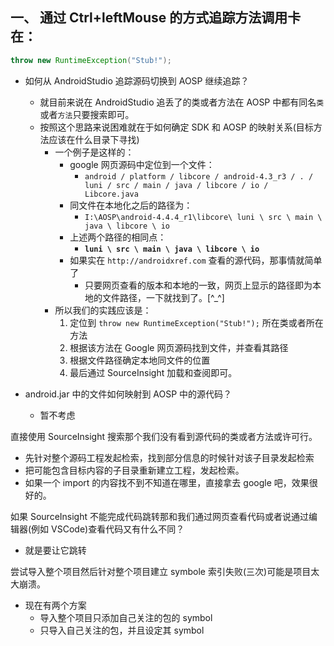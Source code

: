 ## 一、 通过 Ctrl+leftMouse 的方式追踪方法调用卡在：
```java
throw new RuntimeException("Stub!");
```
- 如何从 AndroidStudio 追踪源码切换到 AOSP 继续追踪？
    - 就目前来说在 AndroidStudio 追丢了的类或者方法在 AOSP 中都有同名`类`或者`方法`只要搜索即可。
    - 按照这个思路来说困难就在于如何确定 SDK 和 AOSP 的映射关系(目标方法应该在什么目录下寻找)
        - 一个例子是这样的：
            - google 网页源码中定位到一个文件：
                - `android / platform / libcore / android-4.3_r3 / . / luni / src / main / java / libcore / io / Libcore.java`
            - 同文件在本地化之后的路径为：
                - `I:\AOSP\android-4.4.4_r1\libcore\ luni \ src \ main \ java \ libcore \ io`
            - 上述两个路径的相同点：
                - **`luni \ src \ main \ java \ libcore \ io`**
            - 如果实在 `http://androidxref.com` 查看的源代码，那事情就简单了
                - 只要网页查看的版本和本地的一致，网页上显示的路径即为本地的文件路径，一下就找到了。[^_^]
        - 所以我们的实践应该是：
            1. 定位到 `throw new RuntimeException("Stub!");` 所在类或者所在方法
            2. 根据该方法在 Google 网页源码找到文件，并查看其路径
            3. 根据文件路径确定本地同文件的位置
            4. 最后通过 SourceInsight 加载和查阅即可。


- android.jar 中的文件如何映射到 AOSP 中的源代码？
    - 暂不考虑


直接使用 SourceInsight 搜索那个我们没有看到源代码的类或者方法或许可行。
- 先针对整个源码工程发起检索，找到部分信息的时候针对该子目录发起检索
- 把可能包含目标内容的子目录重新建立工程，发起检索。
- 如果一个 import 的内容找不到不知道在哪里，直接拿去 google 吧，效果很好的。

如果 SourceInsight 不能完成代码跳转那和我们通过网页查看代码或者说通过编辑器(例如 VSCode)查看代码又有什么不同？
- 就是要让它跳转

尝试导入整个项目然后针对整个项目建立 symbole 索引失败(三次)可能是项目太大崩溃。
- 现在有两个方案
    - 导入整个项目只添加自己关注的包的 symbol
    - 只导入自己关注的包，并且设定其 symbol